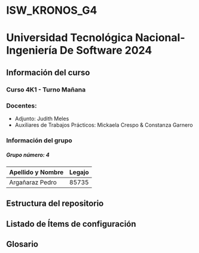 # ISW_KRONOS_G4
# Universidad Tecnológica Nacional- Ingeniería De Software 2024
## Información del curso
### Curso 4K1 - Turno Mañana
### Docentes:
- Adjunto: Judith Meles
- Auxiliares de Trabajos Prácticos: Mickaela Crespo & Constanza Garnero

### Información del grupo
##### Grupo número: 4

| Apellido y Nombre | Legajo |
|--------------|------|
| Argañaraz Pedro | 85735 |

## Estructura del repositorio

## Listado de Ítems de configuración

## Glosario

